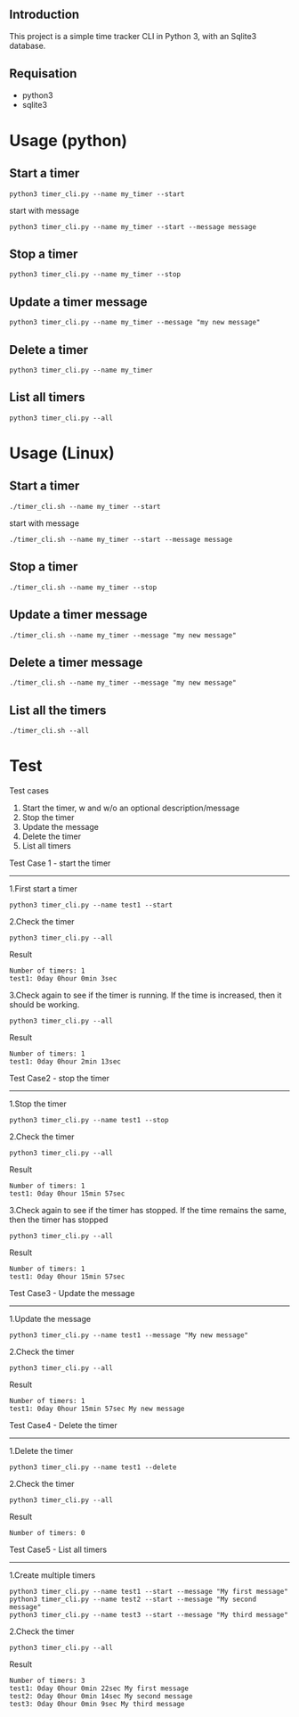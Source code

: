 Introduction
---------------------------------------------------
This project is a simple time tracker CLI in Python 3, with an Sqlite3 database.


Requisation
---------------------------------------------------
- python3
- sqlite3


Usage (python)
===================================================


Start a timer
---------------------------------------------------

    python3 timer_cli.py --name my_timer --start



start with message

    python3 timer_cli.py --name my_timer --start --message message



Stop a timer
---------------------------------------------------

    python3 timer_cli.py --name my_timer --stop



Update a timer message
---------------------------------------------------

    python3 timer_cli.py --name my_timer --message "my new message"


Delete a timer
---------------------------------------------------

    python3 timer_cli.py --name my_timer


List all timers
---------------------------------------------------

    python3 timer_cli.py --all


Usage (Linux)
===================================================


Start a timer
---------------------------------------------------

    ./timer_cli.sh --name my_timer --start



start with message

    ./timer_cli.sh --name my_timer --start --message message



Stop a timer
---------------------------------------------------

    ./timer_cli.sh --name my_timer --stop



Update a timer message
---------------------------------------------------

    ./timer_cli.sh --name my_timer --message "my new message"


Delete a timer message
---------------------------------------------------

    ./timer_cli.sh --name my_timer --message "my new message"


List all the timers
---------------------------------------------------

    ./timer_cli.sh --all



Test
===================================================

Test cases

1. Start the timer, w and  w/o an optional description/message
2. Stop the timer 
3. Update the message
4. Delete the timer
5. List all timers



Test Case 1 - start the timer
___________________________________________________


1.First start a timer 

    python3 timer_cli.py --name test1 --start



2.Check the timer

    python3 timer_cli.py --all


Result

    Number of timers: 1
    test1: 0day 0hour 0min 3sec


3.Check again to see if the timer is running. If the time is increased, then it should be working.

    python3 timer_cli.py --all


Result

    Number of timers: 1
    test1: 0day 0hour 2min 13sec



Test Case2 - stop the timer
___________________________________________________


1.Stop the timer 


    python3 timer_cli.py --name test1 --stop


2.Check the timer

    python3 timer_cli.py --all


Result

    Number of timers: 1
    test1: 0day 0hour 15min 57sec


3.Check again to see if the timer has stopped. If the time remains the same, then the timer has stopped

    python3 timer_cli.py --all


Result

    Number of timers: 1
    test1: 0day 0hour 15min 57sec




Test Case3 - Update the message
___________________________________________________

1.Update the message


    python3 timer_cli.py --name test1 --message "My new message"


2.Check the timer

    python3 timer_cli.py --all


Result

    Number of timers: 1
    test1: 0day 0hour 15min 57sec My new message



Test Case4 - Delete the timer
___________________________________________________

1.Delete the timer 

    python3 timer_cli.py --name test1 --delete


2.Check the timer

    python3 timer_cli.py --all


Result

    Number of timers: 0


Test Case5 - List all timers
___________________________________________________


1.Create multiple timers



    python3 timer_cli.py --name test1 --start --message "My first message"
    python3 timer_cli.py --name test2 --start --message "My second message"
    python3 timer_cli.py --name test3 --start --message "My third message"


2.Check the timer

    python3 timer_cli.py --all


Result

    Number of timers: 3
    test1: 0day 0hour 0min 22sec My first message
    test2: 0day 0hour 0min 14sec My second message
    test3: 0day 0hour 0min 9sec My third message


